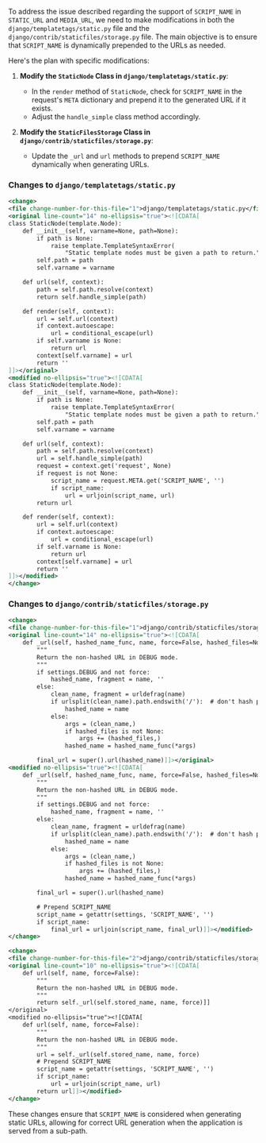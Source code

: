 To address the issue described regarding the support of `SCRIPT_NAME` in `STATIC_URL` and `MEDIA_URL`, we need to make modifications in both the `django/templatetags/static.py` file and the `django/contrib/staticfiles/storage.py` file. The main objective is to ensure that `SCRIPT_NAME` is dynamically prepended to the URLs as needed.

Here's the plan with specific modifications:

1. **Modify the `StaticNode` Class in `django/templatetags/static.py`**:
   - In the `render` method of `StaticNode`, check for `SCRIPT_NAME` in the request's `META` dictionary and prepend it to the generated URL if it exists.
   - Adjust the `handle_simple` class method accordingly.

2. **Modify the `StaticFilesStorage` Class in `django/contrib/staticfiles/storage.py`**:
   - Update the `_url` and `url` methods to prepend `SCRIPT_NAME` dynamically when generating URLs.

### Changes to `django/templatetags/static.py`
```xml
<change>
<file change-number-for-this-file="1">django/templatetags/static.py</file>
<original line-count="14" no-ellipsis="true"><![CDATA[
class StaticNode(template.Node):
    def __init__(self, varname=None, path=None):
        if path is None:
            raise template.TemplateSyntaxError(
                "Static template nodes must be given a path to return.")
        self.path = path
        self.varname = varname

    def url(self, context):
        path = self.path.resolve(context)
        return self.handle_simple(path)

    def render(self, context):
        url = self.url(context)
        if context.autoescape:
            url = conditional_escape(url)
        if self.varname is None:
            return url
        context[self.varname] = url
        return ''
]]></original>
<modified no-ellipsis="true"><![CDATA[
class StaticNode(template.Node):
    def __init__(self, varname=None, path=None):
        if path is None:
            raise template.TemplateSyntaxError(
                "Static template nodes must be given a path to return.")
        self.path = path
        self.varname = varname

    def url(self, context):
        path = self.path.resolve(context)
        url = self.handle_simple(path)
        request = context.get('request', None)
        if request is not None:
            script_name = request.META.get('SCRIPT_NAME', '')
            if script_name:
                url = urljoin(script_name, url)
        return url

    def render(self, context):
        url = self.url(context)
        if context.autoescape:
            url = conditional_escape(url)
        if self.varname is None:
            return url
        context[self.varname] = url
        return ''
]]></modified>
</change>
```

### Changes to `django/contrib/staticfiles/storage.py`
```xml
<change>
<file change-number-for-this-file="1">django/contrib/staticfiles/storage.py</file>
<original line-count="14" no-ellipsis="true"><![CDATA[
    def _url(self, hashed_name_func, name, force=False, hashed_files=None):
        """
        Return the non-hashed URL in DEBUG mode.
        """
        if settings.DEBUG and not force:
            hashed_name, fragment = name, ''
        else:
            clean_name, fragment = urldefrag(name)
            if urlsplit(clean_name).path.endswith('/'):  # don't hash paths
                hashed_name = name
            else:
                args = (clean_name,)
                if hashed_files is not None:
                    args += (hashed_files,)
                hashed_name = hashed_name_func(*args)

        final_url = super().url(hashed_name)]]></original>
<modified no-ellipsis="true"><![CDATA[
    def _url(self, hashed_name_func, name, force=False, hashed_files=None):
        """
        Return the non-hashed URL in DEBUG mode.
        """
        if settings.DEBUG and not force:
            hashed_name, fragment = name, ''
        else:
            clean_name, fragment = urldefrag(name)
            if urlsplit(clean_name).path.endswith('/'):  # don't hash paths
                hashed_name = name
            else:
                args = (clean_name,)
                if hashed_files is not None:
                    args += (hashed_files,)
                hashed_name = hashed_name_func(*args)

        final_url = super().url(hashed_name)

        # Prepend SCRIPT_NAME
        script_name = getattr(settings, 'SCRIPT_NAME', '')
        if script_name:
            final_url = urljoin(script_name, final_url)]]></modified>
</change>

<change>
<file change-number-for-this-file="2">django/contrib/staticfiles/storage.py</file>
<original line-count="10" no-ellipsis="true"><![CDATA[
    def url(self, name, force=False):
        """
        Return the non-hashed URL in DEBUG mode.
        """
        return self._url(self.stored_name, name, force)]]
</original>
<modified no-ellipsis="true"><![CDATA[
    def url(self, name, force=False):
        """
        Return the non-hashed URL in DEBUG mode.
        """
        url = self._url(self.stored_name, name, force)
        # Prepend SCRIPT_NAME
        script_name = getattr(settings, 'SCRIPT_NAME', '')
        if script_name:
            url = urljoin(script_name, url)
        return url]]></modified>
</change>
```

These changes ensure that `SCRIPT_NAME` is considered when generating static URLs, allowing for correct URL generation when the application is served from a sub-path.